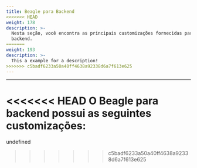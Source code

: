 ```yaml
---
title: Beagle para Backend
<<<<<<< HEAD
weight: 178
description: >-
  Nesta seção, você encontra as principais customizações fornecidas para
  backend.
=======
weight: 193
description: >-
  This a example for a description!
>>>>>>> c5badf6233a50a40ff4638a92338d6a7f613e625
---
```


---

<<<<<<< HEAD
O Beagle para backend possui as seguintes customizações:
=======
undefined
>>>>>>> c5badf6233a50a40ff4638a92338d6a7f613e625
